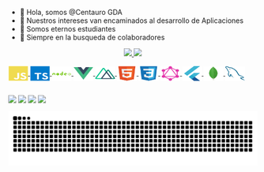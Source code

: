 - 👋 Hola, somos @Centauro GDA
- 👀 Nuestros intereses van encaminados al desarrollo de Aplicaciones
- 🌱 Somos eternos estudiantes
- 💞️ Siempre en la busqueda de colaboradores 
 
<div align="center">
  <a href="https://github.com/centaurogda">
  <img height="140em" src="https://github-readme-stats.vercel.app/api?username=centaurogda&show_icons=true&theme=dark&include_all_commits=true&count_private=true"/>
  <img height="140em" src="https://github-readme-stats.vercel.app/api/top-langs/?username=centaurogda&layout=compact&langs_count=11&theme=dark"/>
</div>
<div style="display: inline_block"><br>
  <img align="center" alt="centaurogda-Js" height="30" width="40" src="https://raw.githubusercontent.com/devicons/devicon/master/icons/javascript/javascript-plain.svg">
  <img align="center" alt="centaurogda-Ts" height="30" width="40" src="https://raw.githubusercontent.com/devicons/devicon/master/icons/typescript/typescript-plain.svg">
  <img align="center" alt="centaurogda-NodeJS" height="30" width="40" src="https://raw.githubusercontent.com/devicons/devicon/master/icons/nodejs/nodejs-plain-wordmark.svg">
  <img align="center" alt="centaurogda-VueJS" height="30" width="40" src="https://raw.githubusercontent.com/devicons/devicon/master/icons/vuejs/vuejs-original.svg">
  <img align="center" alt="centaurogda-NuxtJS" height="30" width="40" src="https://raw.githubusercontent.com/devicons/devicon/master/icons/nuxtjs/nuxtjs-original.svg">
  <img align="center" alt="centaurogda-HTML5" height="30" width="40" src="https://raw.githubusercontent.com/devicons/devicon/master/icons/html5/html5-original.svg">
  <img align="center" alt="centaurogda-CSS3" height="30" width="40" src="https://raw.githubusercontent.com/devicons/devicon/master/icons/css3/css3-original.svg">
  <img align="center" alt="centaurogda-GraphQL" height="30" width="40" src="https://raw.githubusercontent.com/devicons/devicon/master/icons/graphql/graphql-plain.svg">
  <img align="center" alt="centaurogda-Flutter" height="30" width="40" src="https://raw.githubusercontent.com/devicons/devicon/master/icons/flutter/flutter-original.svg">
 <img align="center" alt="centaurogda-MongoDB" height="30" width="40" src="https://raw.githubusercontent.com/devicons/devicon/master/icons/mongodb/mongodb-original.svg">
 <img align="center" alt="centaurogda-MySQL" height="30" width="40" src="https://raw.githubusercontent.com/devicons/devicon/master/icons/mysql/mysql-original.svg">
</div>
 
##
 
<div> 
  <a href = "mailto:centaurogda@gmail.com"><img src="https://img.shields.io/badge/Gmail-D14836?style=for-the-badge&logo=gmail&logoColor=white" target="_blank"></a>
  <a href="https://www.linkedin.com/in/centauro-gda" target="_blank"><img src="https://img.shields.io/badge/-LinkedIn-%230077B5?style=for-the-badge&logo=linkedin&logoColor=white" target="_blank"></a>
  <a href="https://www.youtube.com/channel/UC9kBCxsCOpMBUKKNfLUD4vw" target="_blank"><img src="https://img.shields.io/badge/YouTube-FF0000?style=for-the-badge&logo=youtube&logoColor=white" target="_blank"></a>
  <a href="https://www.facebook.com/centaurogda" target="_blank"><img src="https://img.shields.io/badge/Facebook-1877F2?style=for-the-badge&logo=facebook&logoColor=white" target="_blank"></a>
 
  ![Snake animation](https://github.com/centaurogda/centaurogda/blob/output/github-contribution-grid-snake.svg)
 
</div>

